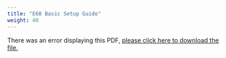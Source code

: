 ```yaml
---
title: "E60 Basic Setup Guide"
weight: 40
---
```


<object data="https://www.truenas.com/docs/files/E60BSGv1_0.pdf" type="application/pdf" width="95%" height="1000">
  There was an error displaying this PDF, <a href="https://www.truenas.com/docs/files/E60BSGv1_0.pdf">please click here to download the file.</a>
</object>
